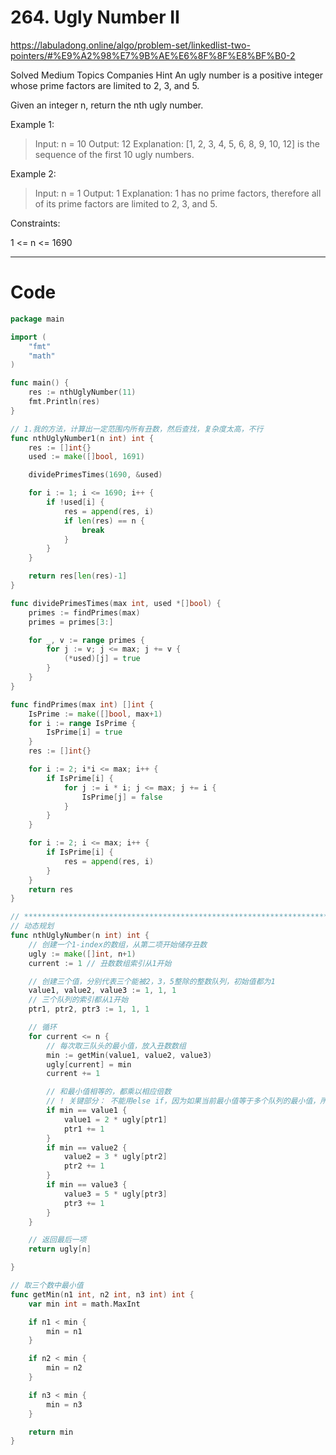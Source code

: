# 264. Ugly Number II

<https://labuladong.online/algo/problem-set/linkedlist-two-pointers/#%E9%A2%98%E7%9B%AE%E6%8F%8F%E8%BF%B0-2>

Solved
Medium
Topics
Companies
Hint
An ugly number is a positive integer whose prime factors are limited to 2, 3, and 5.

Given an integer n, return the nth ugly number.


Example 1:
> Input: n = 10
Output: 12
Explanation: [1, 2, 3, 4, 5, 6, 8, 9, 10, 12] is the sequence of the first 10 ugly numbers.

Example 2:
> Input: n = 1
Output: 1
Explanation: 1 has no prime factors, therefore all of its prime factors are limited to 2, 3, and 5.
 

Constraints:

1 <= n <= 1690

---

# Code
```go
package main

import (
	"fmt"
	"math"
)

func main() {
	res := nthUglyNumber(11)
	fmt.Println(res)
}

// 1.我的方法，计算出一定范围内所有丑数，然后查找，复杂度太高，不行
func nthUglyNumber1(n int) int {
	res := []int{}
	used := make([]bool, 1691)

	dividePrimesTimes(1690, &used)

	for i := 1; i <= 1690; i++ {
		if !used[i] {
			res = append(res, i)
			if len(res) == n {
				break
			}
		}
	}

	return res[len(res)-1]
}

func dividePrimesTimes(max int, used *[]bool) {
	primes := findPrimes(max)
	primes = primes[3:]

	for _, v := range primes {
		for j := v; j <= max; j += v {
			(*used)[j] = true
		}
	}
}

func findPrimes(max int) []int {
	IsPrime := make([]bool, max+1)
	for i := range IsPrime {
		IsPrime[i] = true
	}
	res := []int{}

	for i := 2; i*i <= max; i++ {
		if IsPrime[i] {
			for j := i * i; j <= max; j += i {
				IsPrime[j] = false
			}
		}
	}

	for i := 2; i <= max; i++ {
		if IsPrime[i] {
			res = append(res, i)
		}
	}
	return res
}

// ********************************************************************************************************************
// 动态规划
func nthUglyNumber(n int) int {
	// 创建一个1-index的数组，从第二项开始储存丑数
	ugly := make([]int, n+1)
	current := 1 // 丑数数组索引从1开始

	// 创建三个值，分别代表三个能被2，3，5整除的整数队列，初始值都为1
	value1, value2, value3 := 1, 1, 1
	// 三个队列的索引都从1开始
	ptr1, ptr2, ptr3 := 1, 1, 1

	// 循环
	for current <= n {
		// 每次取三队头的最小值，放入丑数数组
		min := getMin(value1, value2, value3)
		ugly[current] = min
		current += 1

		// 和最小值相等的，都乘以相应倍数
		// ! 关键部分： 不能用else if，因为如果当前最小值等于多个队列的最小值，所有相等的值都要乘相应倍数，以免重复写入
		if min == value1 {
			value1 = 2 * ugly[ptr1]
			ptr1 += 1
		}
		if min == value2 {
			value2 = 3 * ugly[ptr2]
			ptr2 += 1
		}
		if min == value3 {
			value3 = 5 * ugly[ptr3]
			ptr3 += 1
		}
	}

	// 返回最后一项
	return ugly[n]

}

// 取三个数中最小值
func getMin(n1 int, n2 int, n3 int) int {
	var min int = math.MaxInt

	if n1 < min {
		min = n1
	}

	if n2 < min {
		min = n2
	}

	if n3 < min {
		min = n3
	}

	return min
}
```